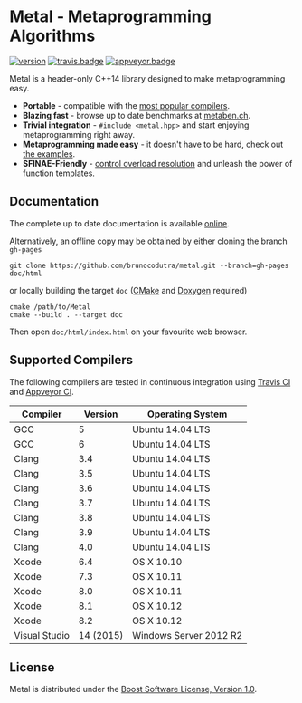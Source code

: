 # Metal - Metaprogramming Algorithms

[![version]][semver]
[![travis.badge]][travis.metal]
[![appveyor.badge]][appveyor.metal]

Metal is a header-only C++14 library designed to make metaprogramming easy.

* **Portable** - compatible with the
[most popular compilers](#supported-compilers).
* **Blazing fast** - browse up to date benchmarks at [metaben.ch].
* **Trivial integration** - `#include <metal.hpp>` and start enjoying
metaprogramming right away.
* **Metaprogramming made easy** - it doesn't have to be hard, check out
[the examples][examples].
* **SFINAE-Friendly** - [control overload resolution][SFINAE] and unleash the
power of function templates.

## Documentation

The complete up to date documentation is available [online][documentation].

Alternatively, an offline copy may be obtained by either cloning the branch
`gh-pages`

    git clone https://github.com/brunocodutra/metal.git --branch=gh-pages doc/html

or locally building the target `doc` ([CMake] and [Doxygen] required)

    cmake /path/to/Metal
    cmake --build . --target doc

Then open `doc/html/index.html` on your favourite web browser.

## Supported Compilers

The following compilers are tested in continuous integration using
[Travis CI][travis.metal] and [Appveyor CI][appveyor.metal].

| Compiler          | Version   | Operating System
|-------------------|-----------|-----------------------
| GCC               | 5         | Ubuntu 14.04 LTS
| GCC               | 6         | Ubuntu 14.04 LTS
| Clang             | 3.4       | Ubuntu 14.04 LTS
| Clang             | 3.5       | Ubuntu 14.04 LTS
| Clang             | 3.6       | Ubuntu 14.04 LTS
| Clang             | 3.7       | Ubuntu 14.04 LTS
| Clang             | 3.8       | Ubuntu 14.04 LTS
| Clang             | 3.9       | Ubuntu 14.04 LTS
| Clang             | 4.0       | Ubuntu 14.04 LTS
| Xcode             | 6.4       | OS X 10.10
| Xcode             | 7.3       | OS X 10.11
| Xcode             | 8.0       | OS X 10.11
| Xcode             | 8.1       | OS X 10.12
| Xcode             | 8.2       | OS X 10.12
| Visual Studio     | 14 (2015) | Windows Server 2012 R2

## License

Metal is distributed under the
[Boost Software License, Version 1.0][boost.license].

[version]:          http://badge.fury.io/gh/brunocodutra%2Fmetal.svg
[semver]:           http://semver.org

[travis.metal]:     http://travis-ci.org/brunocodutra/metal
[travis.badge]:     http://travis-ci.org/brunocodutra/metal.svg?branch=master

[appveyor.metal]:   http://ci.appveyor.com/project/brunocodutra/metal
[appveyor.badge]:   http://ci.appveyor.com/api/projects/status/85pk8n05n4r5x103/branch/master?svg=true

[boost.license]:    http://boost.org/LICENSE_1_0.txt

[CMake]:            http://cmake.org/
[Doxygen]:          http://doxygen.org/
[metaben.ch]:       http://metaben.ch/

[documentation]:    http://brunocodutra.github.io/metal
[examples]:         http://brunocodutra.github.io/metal/#examples
[SFINAE]:           http://brunocodutra.github.io/metal/#SFINAE
